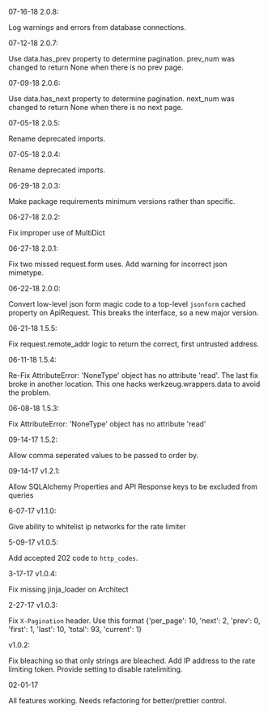 07-16-18 2.0.8:

Log warnings and errors from database connections.

07-12-18 2.0.7:

Use data.has_prev property to determine pagination. prev_num was changed
to return None when there is no prev page.

07-09-18 2.0.6:

Use data.has_next property to determine pagination. next_num was changed
to return None when there is no next page.

07-05-18 2.0.5:

Rename deprecated imports.

07-05-18 2.0.4:

Rename deprecated imports.

06-29-18 2.0.3:

Make package requirements minimum versions rather than specific.

06-27-18 2.0.2:

Fix improper use of MultiDict

06-27-18 2.0.1:

Fix two missed request.form uses. Add warning for incorrect json mimetype.

06-22-18 2.0.0:

Convert low-level json form magic code to a top-level `jsonform`
cached property on ApiRequest. This breaks the interface, so a new major version.

06-21-18 1.5.5:

Fix request.remote_addr logic to return the correct, first untrusted
address.

06-11-18 1.5.4:

Re-Fix AttributeError: 'NoneType' object has no attribute 'read'.
The last fix broke in another location. This one hacks
werkzeug.wrappers.data to avoid the problem.


06-08-18 1.5.3:

Fix AttributeError: 'NoneType' object has no attribute 'read'


09-14-17 1.5.2:

Allow comma seperated values to be passed to order by.


09-14-17 v1.2.1:

Allow SQLAlchemy Properties and API Response keys to be excluded from queries


6-07-17 v1.1.0:

Give ability to whitelist ip networks for the rate limiter


5-09-17 v1.0.5:

Add accepted 202 code to `http_codes`.


3-17-17 v1.0.4:

Fix missing jinja_loader on Architect 


2-27-17 v1.0.3:

Fix `X-Pagination` header.  Use this format {'per_page': 10, 'next': 2, 'prev': 0, 'first': 1, 'last': 10, 'total': 93, 'current': 1}


v1.0.2:

Fix bleaching so that only strings are bleached.
Add IP address to the rate limiting token.
Provide setting to disable ratelimiting.


02-01-17

All features working.  Needs refactoring for better/prettier control.
